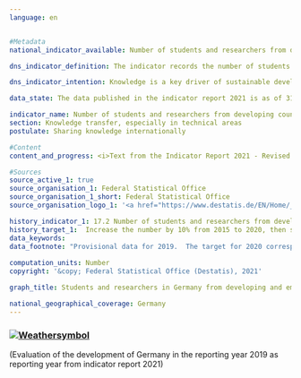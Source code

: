 ```yaml
---
language: en    


#Metadata    
national_indicator_available: Number of students and researchers from developing countries and LDC per year<br><br>    

dns_indicator_definition: The indicator records the number of students and researchers from developing and newly industrialised countries each year or semester. The number of students and researchers from the least developed countries (LDCs) is shown separately.    

dns_indicator_intention: Knowledge is a key driver of sustainable development, not only at the national level but also on the global scale. Germany’s efforts to strengthen international knowledge-sharing are important in this context. For this reason, the aim of the German Government is to increase the total number of students and researchers from developing and emerging countries by 10% from 2015 to 2020 and to keep the number stable at that level thereafter.    

data_state: The data published in the indicator report 2021 is as of 31.12.2020. The data shown on the DNS-Online-Platform is updated regularly, so that more current data may be available online than published in the indicator report 2021.    

indicator_name: Number of students and researchers from developing countries and LDC per year<br><br>    
section: Knowledge transfer, especially in technical areas    
postulate: Sharing knowledge internationally    

#Content    
content_and_progress: <i>Text from the Indicator Report 2021 - Revised translation</i><br><br>The data for the indicator are official student statistics and the statistics on university personnel collated by the Federal Statistical Office.<br><br>Data from the Federal Statistical Office both are complete counts based on the administrative data maintained by Germany’s institutions of higher education. The indicator includes all students enrolled in the winter semester starting in the relevant year. To obtain that statistic, all the higher-education institutions access the required data via their administration programs on the day set for the survey.<br><br>The number of researchers is recorded on the reporting date of 1 December. Researchers in this context are defined as full-time and part-time academic staff at German institutions of higher education (excluding undergraduate assistants). PhD candidates who are enrolled as students at an institution of higher education and simultaneously employed as academic staff can result in duplicate entries in the indicator.<br><br>The total number of all students and researchers from developing and emerging countries at German institutions of higher education in 2019 was 285,000. At 92.7%, students accounted for by far the larger share of the total indicator value.<br><br>In the 2019/20 winter semester, 264,555 students from developing and emerging countries were enrolled in German institutions of higher education. This corresponds to 9% of all enrolled students. The number of students from developing and emerging countries has increased steadily from the 134,462 recorded in 2005. The only decline recorded was in 2007. The figure for the 2019/20 winter semester represented a 6.6% increase on the approximately 250,000 students recorded in the 2018/19 winter semester. In winter semester 2019/20, a total of 13,067 students came from LDCs – 13.4% more than the previous year.<br><br>Of the students from developing and emerging countries, 44,490 came from China, 38,902 from Turkey and 25,149 from India. In total, 42.0% of them were female. Whereas the European developing and emerging countries send roughly equal numbers of women and men to study in Germany (54.0%), less than a quarter of students from Oceania are women (23.5%). The proportion of women among students from LDCs was slightly more than a quarter (27.1%).<br><br>In 2019, around 21,000 researchers from developing and emerging countries were members of academic staff at German institutions of higher education. They accounted for 5.1% of all academic staff at German institutions of higher education. The proportion of people from developing and emerging countries was thus markedly smaller among researchers than among students. Their numbers increased by 9.3% compared to the previous year and have more than tripled since 2005. A total of 681 researchers came from LDCs in 2019 (0.2% of all academic staff). The equivalent figure for the previous year was 687, so there was a slight reduction.<br><br>The target of raising the number of students and researchers from developing and emerging countries by 10% compared to the 215,000 recorded for 2015 was already achieved in 2017.    

#Sources    
source_active_1: true
source_organisation_1: Federal Statistical Office
source_organisation_1_short: Federal Statistical Office
source_organisation_logo_1: '<a href="https://www.destatis.de/EN/Home/_node.html"><img src="https://g205sdgs.github.io/sdg-indicators/public/LogosEn/destatis.png" alt=" Federal Statistical Office" title="Click here to visit the homepage of the organization" style="border: transparent"/></a>'    

history_indicator_1: 17.2 Number of students and researchers from developing countries and LDCs per year                    
history_target_1:  Increase the number by 10% from 2015 to 2020, then stabilised    
data_keywords:    
data_footnote: "Provisional data for 2019.  The target for 2020 corresponds to a 10% increase in the number of students and researchers compared to 2015.  LDCs: least developed countries. Data based on a special evaluation."    
    
computation_units: Number    
copyright: '&copy; Federal Statistical Office (Destatis), 2021'    

graph_title: Students and researchers in Germany from developing and emerging countries    

national_geographical_coverage: Germany    
---    
```

<div>
  <div class="my-header">
    <h3>
      <a href="https://sustainabledevelopment-deutschland.github.io/en/status/"><img src="https://g205sdgs.github.io/sdg-indicators/public/Wettersymbole/Sonne.png" title="If the trend continues, the target value will be met or the difference between the target value and the current value will be less than 5&nbsp;%" alt="Weathersymbol" />
      </a>
    </h3>
  </div>
  <div class="my-header-note">
    <span> (Evaluation of the development of Germany in the reporting year 2019 as reporting year from indicator report 2021)</span>
  </div>
</div>